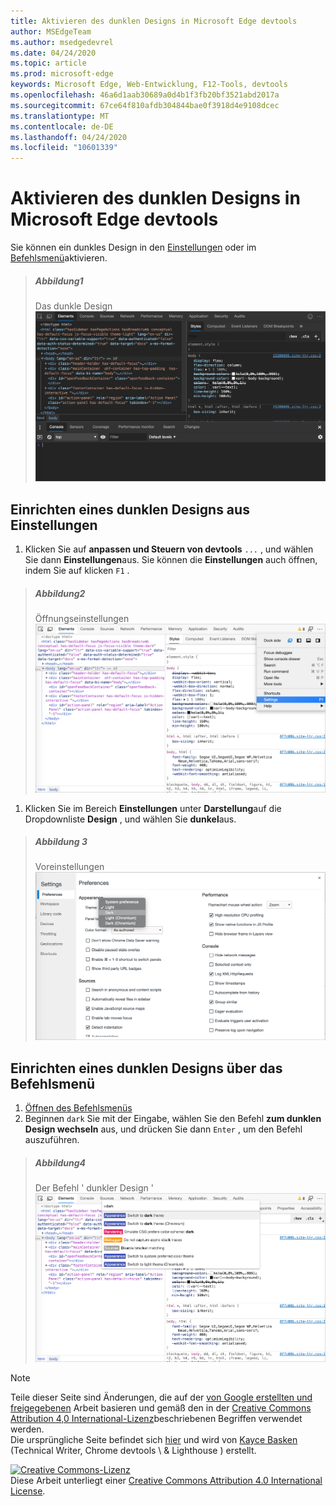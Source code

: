 ```yaml
---
title: Aktivieren des dunklen Designs in Microsoft Edge devtools
author: MSEdgeTeam
ms.author: msedgedevrel
ms.date: 04/24/2020
ms.topic: article
ms.prod: microsoft-edge
keywords: Microsoft Edge, Web-Entwicklung, F12-Tools, devtools
ms.openlocfilehash: 46a6d1aab30689a0d4b1f3fb20bf3521abd2017a
ms.sourcegitcommit: 67ce64f810afdb304844bae0f3918d4e9108dcec
ms.translationtype: MT
ms.contentlocale: de-DE
ms.lasthandoff: 04/24/2020
ms.locfileid: "10601339"
---
```

<!-- Copyright Kayce Basques 

   Licensed under the Apache License, Version 2.0 (the "License");
   you may not use this file except in compliance with the License.
   You may obtain a copy of the License at

       https://www.apache.org/licenses/LICENSE-2.0

   Unless required by applicable law or agreed to in writing, software
   distributed under the License is distributed on an "AS IS" BASIS,
   WITHOUT WARRANTIES OR CONDITIONS OF ANY KIND, either express or implied.
   See the License for the specific language governing permissions and
   limitations under the License.  -->





# Aktivieren des dunklen Designs in Microsoft Edge devtools   

  

Sie können ein dunkles Design in den [Einstellungen](#set-up-dark-theme-from-settings) oder im [Befehlsmenü](#set-up-dark-theme-from-the-command-menu)aktivieren.  

> ##### Abbildung1  
> Das dunkle Design  
> ![Das dunkle Design][ImageDarkTheme]  

## Einrichten eines dunklen Designs aus Einstellungen   

1.  Klicken Sie auf **anpassen und Steuern von devtools** `...` , und wählen Sie dann **Einstellungen**aus.  Sie können die **Einstellungen** auch öffnen, indem Sie auf klicken `F1` .  

> ##### Abbildung2  
> Öffnungseinstellungen  
> ![Öffnungseinstellungen][ImageOpenSettings]  

1.  Klicken Sie im Bereich **Einstellungen** unter **Darstellung**auf die Dropdownliste **Design** , und wählen Sie **dunkel**aus.  

> ##### Abbildung 3  
> Voreinstellungen  
> ![Voreinstellungen][ImagePreferences]  

## Einrichten eines dunklen Designs über das Befehlsmenü   

1.  [Öffnen des Befehlsmenüs][CommandMenu]  
1.  Beginnen `dark` Sie mit der Eingabe, wählen Sie den Befehl **zum dunklen Design wechseln** aus, und drücken Sie dann `Enter` , um den Befehl auszuführen.  

> ##### Abbildung4  
> Der Befehl ' dunkler Design '  
> ![Der Befehl ' dunkler Design '][ImageDarkThemeCommand]  

   



<!-- image links -->  

[ImageDarkTheme]: /microsoft-edge/devtools-guide-chromium/media/customize-elements-styles-console-dark-theme.msft.png "Abbildung 1: das dunkle Design"  
[ImageOpenSettings]: /microsoft-edge/devtools-guide-chromium/media/customize-options-settings.msft.png "Abbildung 2: Öffnen von Einstellungen"  
[ImagePreferences]: /microsoft-edge/devtools-guide-chromium/media/customize-settings-preferences-appearance-theme-dark.msft.png "Abbildung 3: Einstellungen"  
[ImageDarkThemeCommand]: /microsoft-edge/devtools-guide-chromium/media/customize-command-menu-dark.msft.png "Abbildung 4: Befehl ' dunkler Design '"  

<!-- links -->  

[CommandMenu]: /microsoft-edge/devtools-guide-chromium/command-menu/index "Befehlsmenü"  

> [!NOTE]
> Teile dieser Seite sind Änderungen, die auf der [von Google erstellten und freigegebenen][GoogleSitePolicies] Arbeit basieren und gemäß den in der [Creative Commons Attribution 4,0 International-Lizenz][CCA4IL]beschriebenen Begriffen verwendet werden.  
> Die ursprüngliche Seite befindet sich [hier](https://developers.google.com/web/tools/chrome-devtools/customize/dark-theme) und wird von [Kayce Basken][KayceBasques] (Technical Writer, Chrome devtools \ & Lighthouse \) erstellt.  

[![Creative Commons-Lizenz][CCby4Image]][CCA4IL]  
Diese Arbeit unterliegt einer [Creative Commons Attribution 4.0 International License][CCA4IL].  

[CCA4IL]: https://creativecommons.org/licenses/by/4.0  
[CCby4Image]: https://i.creativecommons.org/l/by/4.0/88x31.png  
[GoogleSitePolicies]: https://developers.google.com/terms/site-policies  
[KayceBasques]: https://developers.google.com/web/resources/contributors/kaycebasques  
